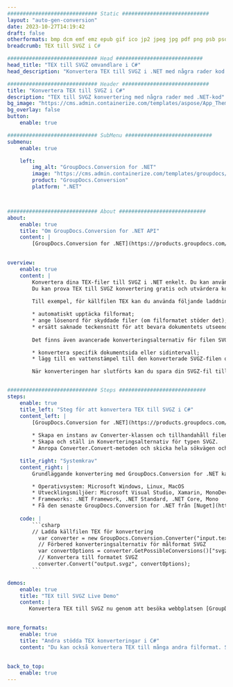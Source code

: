 ```yaml
---
############################# Static ############################
layout: "auto-gen-conversion"
date: 2023-10-27T14:19:42
draft: false
otherformats: bmp dcm emf emz epub gif ico jp2 jpeg jpg pdf png psb psd svg svgz tex tga tif tiff webp wmf wmz xps
breadcrumb: TEX till SVGZ i C#

############################# Head ############################
head_title: "TEX till SVGZ omvandlare i C#"
head_description: "Konvertera TEX till SVGZ i .NET med några rader kod. Använd GroupDocs Document Conversion API för att konvertera över 160 filformat."

############################# Header ############################
title: "Konvertera TEX till SVGZ i C#"
description: "TEX till SVGZ konvertering med några rader med .NET-kod"
bg_image: "https://cms.admin.containerize.com/templates/aspose/App_Themes/V3/images/bg/header1.png"
bg_overlay: false
button:
    enable: true

############################# SubMenu ############################
submenu:
    enable: true

    left:
        img_alt: "GroupDocs.Conversion for .NET"
        image: "https://cms.admin.containerize.com/templates/groupdocs/images/product-logos/90x90-noborder/groupdocs-conversion-net.png"
        product: "GroupDocs.Conversion"
        platform: ".NET"



############################# About ############################
about:
    enable: true
    title: "Om GroupDocs.Conversion for .NET API"
    content: |
        [GroupDocs.Conversion for .NET](https://products.groupdocs.com/conversion/net/) kan användas för att konvertera Microsoft Word, Excel, PowerPoint, PDF, Visio och andra format. GroupDocs.Conversion är ett fristående API som är lämpligt för back-end och interna system där hög prestanda krävs. Det beror inte på någon programvara som Microsoft eller Open Office.
    

overview:
    enable: true
    content: |
        Konvertera dina TEX-filer till SVGZ i .NET enkelt. Du kan använda bara ett par C# kodrader i valfri plattform som du vill, som - Windows, Linux, macOS.
        Du kan prova TEX till SVGZ konvertering gratis och utvärdera konverteringsresultatens kvalitet. Tillsammans med enkla filkonverteringsscenarier kan du prova mer avancerade alternativ för att ladda källfilen TEX och för att spara resultatet SVGZ. 
        
        Till exempel, för källfilen TEX kan du använda följande laddningsalternativ:

        * automatiskt upptäcka filformat;
        * ange lösenord för skyddade filer (om filformatet stöder det);
        * ersätt saknade teckensnitt för att bevara dokumentets utseende.
        
        Det finns även avancerade konverteringsalternativ för filen SVGZ:

        * konvertera specifik dokumentsida eller sidintervall;
        * lägg till en vattenstämpel till den konverterade SVGZ-filen och många fler.

        När konverteringen har slutförts kan du spara din SVGZ-fil till den lokala filsökvägen eller någon tredje parts lagring som FTP, Amazon S3, Google Drive, Dropbox etc. Observera - för att konvertera TEX till {{ TO}} det finns inget behov av någon ytterligare programvara installerad - som MS Office, Open Office, Adobe Acrobat Reader etc.


############################# Steps ############################
steps:
    enable: true
    title_left: "Steg för att konvertera TEX till SVGZ i C#"
    content_left: |
        [GroupDocs.Conversion for .NET](https://products.groupdocs.com/conversion/net/) gör det enkelt för utvecklare att konvertera en TEX-fil till SVGZ med några rader kod.
        
        * Skapa en instans av Converter-klassen och tillhandahåll filen TEX med den fullständiga sökvägen
        * Skapa och ställ in Konverteringsalternativ för typen SVGZ.
        * Anropa Converter.Convert-metoden och skicka hela sökvägen och formatet (SVGZ) som en parameter

    title_right: "Systemkrav"
    content_right: |
        Grundläggande konvertering med GroupDocs.Conversion for .NET kan göras med bara några enkla steg. Våra API:er stöds på alla större plattformar och operativsystem. Innan du kör koden nedan, se till att du har följande förutsättningar installerade på ditt system.

        * Operativsystem: Microsoft Windows, Linux, MacOS
        * Utvecklingsmiljöer: Microsoft Visual Studio, Xamarin, MonoDevelop
        * Frameworks: .NET Framework, .NET Standard, .NET Core, Mono
        * Få den senaste GroupDocs.Conversion for .NET från [Nuget](https://www.nuget.org/packages/groupdocs.conversion)
         
    code: |
        ```csharp    
        // Ladda källfilen TEX för konvertering
          var converter = new GroupDocs.Conversion.Converter("input.tex");
          // Förbered konverteringsalternativ för målformat SVGZ
          var convertOptions = converter.GetPossibleConversions()["svgz"].ConvertOptions;
          // Konvertera till formatet SVGZ
          converter.Convert("output.svgz", convertOptions);
        ```

demos:
    enable: true
    title: "TEX till SVGZ Live Demo"
    content: |
       Konvertera TEX till SVGZ nu genom att besöka webbplatsen [GroupDocs.Conversion App](https://products.groupdocs.app/conversion/family). Onlinedemo har följande fördelar
          

more_formats:
    enable: true
    title: "Andra stödda TEX konverteringar i C#"
    content: "Du kan också konvertera TEX till många andra filformat. Se listan nedan."
       
       
back_to_top:
    enable: true
---
```

